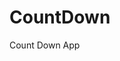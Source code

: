 # CountDown
 Count Down App
     
        
                                        
                                       
                                      
                           
                  
         
  
 
  
